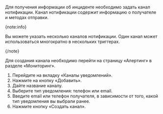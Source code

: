 Для получения информации об инциденте необходимо задать канал нотификации. Канал нотификации содержит информацию о получателе и методах отправки.

{note:info}

Вы можете указать несколько каналов нотификации. Один канал может использоваться многократно в нескольких триггерах.

{/note}

Для создания канала необходимо перейти на страницу «Алертинг» в разделе «Мониторинг».

1. Перейдите на вкладку «Каналы уведомлений».
2. Нажмите на кнопку «Добавить».
3. Дайте название каналу.
4. Выберите тип уведомления: телефон или email.
5. Введите email или телефон получателя, в зависимости от того, какой тип уведомления вы выбрали ранее.
6. Нажмите кнопку «Создать канал».
